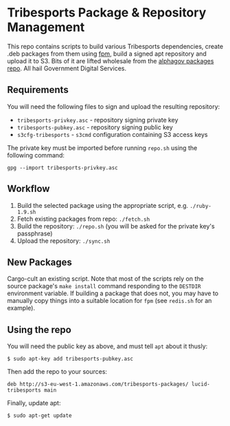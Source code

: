 Tribesports Package & Repository Management
===========================================

This repo contains scripts to build various Tribesports dependencies, create .deb packages from them using [fpm](https://github.com/jordansissel/fpm), build a signed apt repository and upload it to S3. Bits of it are lifted wholesale from the [alphagov packages repo](https://github.com/alphagov/packages). All hail Government Digital Services.

Requirements
------------

You will need the following files to sign and upload the resulting repository:

  * `tribesports-privkey.asc` - repository signing private key
  * `tribesports-pubkey.asc` - repository signing public key
  * `s3cfg-tribesports` - `s3cmd` configuration containing S3 access keys

The private key must be imported before running `repo.sh` using the following command:

    gpg --import tribesports-privkey.asc

Workflow
--------

  1. Build the selected package using the appropriate script, e.g. `./ruby-1.9.sh`
  2. Fetch existing packages from repo: `./fetch.sh`
  3. Build the repository: `./repo.sh` (you will be asked for the private key's passphrase)
  4. Upload the repository: `./sync.sh`

New Packages
------------

Cargo-cult an existing script. Note that most of the scripts rely on the source package's `make install` command responding to the `DESTDIR` environment variable. If building a package that does not, you may have to manually copy things into a suitable location for `fpm` (see `redis.sh` for an example).

Using the repo
--------------

You will need the public key as above, and must tell `apt` about it thusly:

    $ sudo apt-key add tribesports-pubkey.asc

Then add the repo to your sources:

    deb http://s3-eu-west-1.amazonaws.com/tribesports-packages/ lucid-tribesports main

Finally, update apt:

    $ sudo apt-get update
